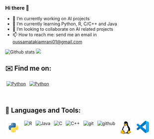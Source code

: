 ### Hi there 👋

- 🔭 I’m currently working on AI projects
- 🌱 I’m currently learning Python, R, C/C++ and Java
- 👯 I’m looking to collaborate on AI related projects
- 📫 How to reach me: send me an email in oussamatakiamrani01@gmail.com

![Github stats](https://github-readme-stats.vercel.app/api?username=oussama-taki-amrani&theme=highcontrast&show_icons=true&count_private=true)
<img src="https://github-readme-stats.vercel.app/api/top-langs?username=oussama-taki-amrani&layout=compact&theme=highcontrast"/>

## ✉️ Find me on:


<p align="left">
 <a href="https://linkedin.com/in/charalambosioannou" target="_blank" rel="noopener noreferrer"> <img src="https://cdn.jsdelivr.net/npm/simple-icons@v3/icons/linkedin.svg" alt="Python" height="40" style="vertical-align:top; margin:4px"></a>
 <a href="mailto:cioannou1997@gmail.com"> <img src="https://cdn.jsdelivr.net/npm/simple-icons@v3/icons/gmail.svg" alt="Python" height="40" style="vertical-align:top; margin:4px"></a>
</p>

<br />

## 🧰 Languages and Tools:
<p align="left">
<img src="https://raw.githubusercontent.com/github/explore/80688e429a7d4ef2fca1e82350fe8e3517d3494d/topics/python/python.png" alt="Python" height="45" style="vertical-align:top; margin:4px">
<img src="https://github.com/jmnote/z-icons/blob/master/svg/r.svg" alt="R" height="40" style="vertical-align:top; margin:4px">
<img src="https://github.com/jmnote/z-icons/blob/master/svg/java.svg" alt="Java" height="40" style="vertical-align:top; margin:4px">
<img src="https://github.com/jmnote/z-icons/blob/master/svg/c.svg" alt="C" height="40" style="vertical-align:top; margin:4px">
<img src="https://github.com/jmnote/z-icons/blob/master/svg/cpp.svg" alt="C++" height="40" style="vertical-align:top; margin:4px">
<img src="https://github.com/jmnote/z-icons/blob/master/svg/git.svg" alt="git" height="40" style="vertical-align:top; margin:4px">
<img src="https://github.com/jmnote/z-icons/blob/master/svg/github.svg" alt="github" height="40" style="vertical-align:top; margin:4px">
<img src="https://raw.githubusercontent.com/github/explore/80688e429a7d4ef2fca1e82350fe8e3517d3494d/topics/linux/linux.png" alt="linux" height="45" style="vertical-align:top; margin:4px">


<img src="https://raw.githubusercontent.com/github/explore/80688e429a7d4ef2fca1e82350fe8e3517d3494d/topics/visual-studio-code/visual-studio-code.png" alt="VS Code" height="40" style="vertical-align:top; margin:4px">
</p>

<!--
**oussama-taki-amrani/oussama-taki-amrani** is a ✨ _special_ ✨ repository because its `README.md` (this file) appears on your GitHub profile.

Here are some ideas to get you started:

![Top Langs](https://github-readme-stats.vercel.app/api/top-langs/?username=oussama-taki-amrani&langs_count=8&theme=highcontrast&show_icons=true&count_private=true)

-->
